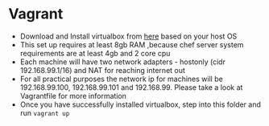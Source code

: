 # Vagrant

- Download and Install virtualbox from [here](https://www.virtualbox.org/wiki/Downloads) based on your host OS
- This set up requires at least 8gb RAM ,because chef server system requirements are at least 4gb and 2 core cpu
- Each machine will have two network adapters - hostonly (cidr 192.168.99.1/16) and NAT for reaching internet out
- For all practical purposes the network ip for machines will be 192.168.99.100, 192.168.99.101 and 192.168.99. Please take a look at Vagrantfile for more information
- Once you have successfully installed virtualbox, step into this folder and run `vagrant up` 